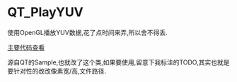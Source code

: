 # QT_PlayYUV
使用OpenGL播放YUV数据,花了点时间来弄,所以舍不得丢.

[主要代码查看](https://github.com/negier/QT_PlayYUV/blob/master/openglwindow/main.cpp)

源自QT的Sample,也就改了这个类,如果要使用,留意下我标注的TODO,其实也就是要针对性的改改像素宽/高,文件路径.

